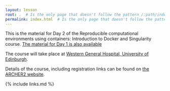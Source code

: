 ```yaml
---
layout: lesson
root: .  # Is the only page that doesn't follow the pattern /:path/index.html
permalink: index.html  # Is the only page that doesn't follow the pattern /:path/index.html
---
```


This is the material for Day 2 of the Reproducible computational environments using containers: Introduction to Docker and Singularity
course. [The material for Day 1 is also available](https://epcced.github.io/2022-06-21_docker_edi-wg/)

The course will take place at [Western General Hospital, University of Edinburgh](https://www.archer2.ac.uk/training/locations/western-general).

Details of the course, including registration links can be found on [the ARCHER2 website](https://www.archer2.ac.uk/training/courses/220620-containers/).

{% include links.md %}
